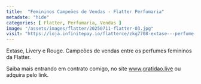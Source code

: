 ```yaml
---
title:  "Femininos Campeões de Vendas - Flatter Perfumaria"
metadate: "hide"
categories: [ Flatter, Perfumaria, Vendas ]
image: "/assets/images/flatter/20250711-flatter-03.jpg"
visit: "https://loja.infinitepay.io/flatterce/zkg7708-extase---perfume-feminino"
---
```

Extase, Livery e Rouge. Campeões de vendas entre os perfumes femininos da Flatter.

Saiba mais entrando em contrato comigo, no site www.gratidao.live ou adquira pelo link.